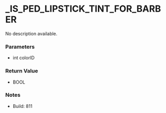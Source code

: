 # _IS_PED_LIPSTICK_TINT_FOR_BARBER

No description available.

### Parameters
* int colorID

### Return Value
* BOOL

### Notes
* Build: 811

